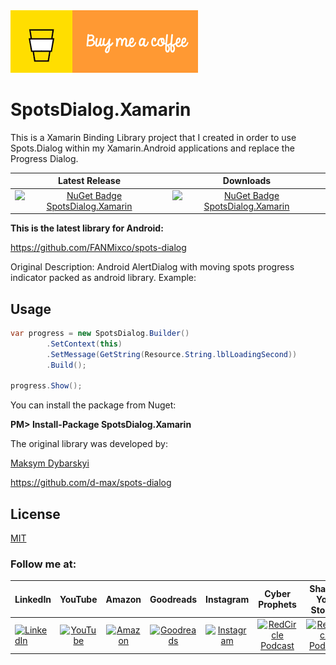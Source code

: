 <a href="https://github.com/sponsors/FANMixco/" target="_blank">
   <img src="https://raw.githubusercontent.com/FANMixco/Xamarin-SearchBar/master/bmc-rezr5vpd.gif" alt="sponsor" />
</a>

# SpotsDialog.Xamarin
This is a Xamarin Binding Library project that I created in order to use Spots.Dialog within my Xamarin.Android applications and replace the Progress Dialog.

|Latest Release|Downloads|
|:------------:|:------------:|
|[![NuGet Badge SpotsDialog.Xamarin](https://img.shields.io/nuget/v/SpotsDialog.Xamarin)](https://www.nuget.org/packages/SpotsDialog.Xamarin/)|[![NuGet Badge SpotsDialog.Xamarin](https://img.shields.io/nuget/dt/SpotsDialog.Xamarin)](https://www.nuget.org/packages/SpotsDialog.Xamarin/)|

**This is the latest library for Android:**

https://github.com/FANMixco/spots-dialog

Original Description:
Android AlertDialog with moving spots progress indicator packed as android library. Example:

## Usage
```C#
var progress = new SpotsDialog.Builder()
        .SetContext(this)
        .SetMessage(GetString(Resource.String.lblLoadingSecond))
        .Build();

progress.Show();
```

You can install the package from Nuget:

**PM> Install-Package SpotsDialog.Xamarin**

The original library was developed by:

[Maksym Dybarskyi](https://github.com/d-max)

https://github.com/d-max/spots-dialog

## License
[MIT](\LICENSE)

### Follow me at:

|  LinkedIn  |YouTube|Amazon|Goodreads|Instagram|Cyber Prophets|Sharing Your Stories|
|:----------|:------------:|:------------:|:------------:|:------------:|:------------:|:------------:|
|[![LinkedIn](https://i.sstatic.net/idQWu.png)](https://bit.ly/lfanmixco)|[![YouTube](https://i.sstatic.net/CFPMR.png)](https://youtube.com/c/FedericoNavarrete)|[![Amazon](https://i.sstatic.net/NFOeE.png)](https://www.amazon.com/Federico-Navarrete/e/B08NJTXQRV)|[![Goodreads](https://i.sstatic.net/oBk0g.jpg)](https://www.goodreads.com/author/show/21125413.Federico_Navarrete)|[![Instagram](https://i.sstatic.net/PIfqY.png)](https://www.instagram.com/federico_the_consultant)|[![RedCircle Podcast](https://i.sstatic.net/4XICF.png)](https://redcircle.com/shows/cyber-prophets)|[![RedCircle Podcast](https://i.sstatic.net/4XICF.png)](https://redcircle.com/shows/sharing-your-stories)|
